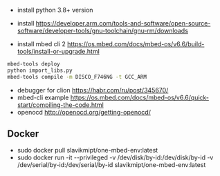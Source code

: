 - install python 3.8+ version

- install https://developer.arm.com/tools-and-software/open-source-software/developer-tools/gnu-toolchain/gnu-rm/downloads

- install mbed cli 2 https://os.mbed.com/docs/mbed-os/v6.6/build-tools/install-or-upgrade.html
```bash
mbed-tools deploy
python import_libs.py
mbed-tools compile -m DISCO_F746NG -t GCC_ARM
```
- debugger for clion https://habr.com/ru/post/345670/
- mbed-cli example https://os.mbed.com/docs/mbed-os/v6.6/quick-start/compiling-the-code.html
- openocd http://openocd.org/getting-openocd/

## Docker
- sudo docker pull slavikmipt/one-mbed-env:latest
- sudo docker run -it --privileged -v /dev/disk/by-id:/dev/disk/by-id -v /dev/serial/by-id:/dev/serial/by-id slavikmipt/one-mbed-env:latest
